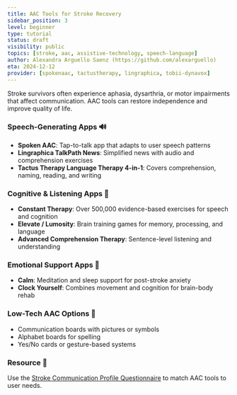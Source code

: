 ```yaml
---
title: AAC Tools for Stroke Recovery
sidebar_position: 3
level: beginner
type: tutorial
status: draft
visibility: public
topics: [stroke, aac, assistive-technology, speech-language]
author: Alexandra Arguello Saenz (https://github.com/alexarguello)
eta: 2024-12-12
provider: [spokenaac, tactustherapy, lingraphica, tobii-dynavox]
---
```


Stroke survivors often experience aphasia, dysarthria, or motor impairments that affect communication. AAC tools can restore independence and improve quality of life.

### Speech-Generating Apps 🔊
- **Spoken AAC**: Tap-to-talk app that adapts to user speech patterns
- **Lingraphica TalkPath News**: Simplified news with audio and comprehension exercises
- **Tactus Therapy Language Therapy 4-in-1**: Covers comprehension, naming, reading, and writing

### Cognitive & Listening Apps 🧠
- **Constant Therapy**: Over 500,000 evidence-based exercises for speech and cognition
- **Elevate / Lumosity**: Brain training games for memory, processing, and language
- **Advanced Comprehension Therapy**: Sentence-level listening and understanding

### Emotional Support Apps 🧘
- **Calm**: Meditation and sleep support for post-stroke anxiety
- **Clock Yourself**: Combines movement and cognition for brain-body rehab

### Low-Tech AAC Options 🧩
- Communication boards with pictures or symbols
- Alphabet boards for spelling
- Yes/No cards or gesture-based systems

### Resource 📎
Use the [Stroke Communication Profile Questionnaire](/flatmap-docs-kit/docs/for-users/by-disability-type/speech-language/stroke-profile-questionnaire) to match AAC tools to user needs.
